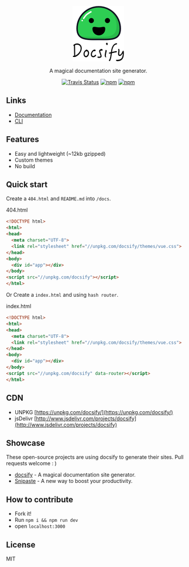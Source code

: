 <p align="center">
  <a href="https://docsify.js.org">
    <img alt="docsify" src="./media/docsify.png">
  </a>
</p>

<p align="center">
  A magical documentation site generator.
</p>

<p align="center">
  <a href="https://travis-ci.org/QingWei-Li/docsify"><img alt="Travis Status" src="https://img.shields.io/travis/rust-lang/rust/master.svg?style=flat-square"></a>
  <a href="https://www.npmjs.com/package/docsify"><img alt="npm" src="https://img.shields.io/npm/v/docsify.svg?style=flat-square"></a>
  <a href="https://beerpay.io/QingWei-Li/docsify"><img alt="npm" src="https://beerpay.io/QingWei-Li/docsify/badge.svg?style=beer-square"></a>
</p>

## Links
- [Documentation](https://docsify.js.org)
- [CLI](https://github.com/QingWei-Li/docsify-cli)

## Features
- Easy and lightweight (~12kb gzipped)
- Custom themes
- No build

## Quick start
Create a `404.html` and `README.md` into `/docs`.

404.html

```html
<!DOCTYPE html>
<html>
<head>
  <meta charset="UTF-8">
  <link rel="stylesheet" href="//unpkg.com/docsify/themes/vue.css">
</head>
<body>
  <div id="app"></div>
</body>
<script src="//unpkg.com/docsify"></script>
</html>
```

Or Create a `index.html` and using `hash router`.

index.html

```html
<!DOCTYPE html>
<html>
<head>
  <meta charset="UTF-8">
  <link rel="stylesheet" href="//unpkg.com/docsify/themes/vue.css">
</head>
<body>
  <div id="app"></div>
</body>
<script src="//unpkg.com/docsify" data-router></script>
</html>
```

## CDN
- UNPKG [https://unpkg.com/docsify/](https://unpkg.com/docsify/)
- jsDelivr [http://www.jsdelivr.com/projects/docsify](http://www.jsdelivr.com/projects/docsify)

## Showcase
These open-source projects are using docsify to generate their sites. Pull requests welcome : )

- [docsify](https://docsify.js.org) - A magical documentation site generator.
- [Snipaste](https://docs.snipaste.com/) - A new way to boost your productivity.

## How to contribute

- Fork it!
- Run `npm i && npm run dev`
- open `localhost:3000`

## License
MIT


